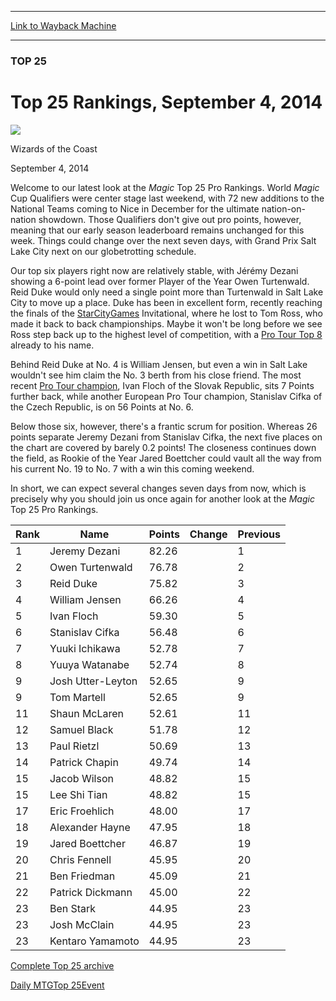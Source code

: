 
---
[Link to Wayback Machine](https://web.archive.org/web/20140907103333/http://magic.wizards.com/en/articles/archive/top25/top-25-rankings-september-4-2014-2014-09-04)

[_metadata_:description]:- "No pro points the weekend before meant no change to the Top 25 lineup."
[_metadata_:generator]:- "Drupal 7 (http://drupal.org)"
[_metadata_:node]:- "264541"
[_metadata_:publish_date]:- "2014-09-04"
[_metadata_:source]:- "div-main"
[_metadata_:title]:- "Top 25 Rankings, September 4, 2014"
[_metadata_:wayback_capture_timestamp]:- "2014-09-07 10:33:33"
[_metadata_:wayback_raw_url]:- "https://web.archive.org/web/20140907103333id_/http://magic.wizards.com/en/articles/archive/top25/top-25-rankings-september-4-2014-2014-09-04"
[_metadata_:wayback_url]:- "http://magic.wizards.com/en/articles/archive/top25/top-25-rankings-september-4-2014-2014-09-04"
---





### TOP 25


Top 25 Rankings, September 4, 2014
==================================



![](https://media.magic.wizards.com/styles/auth_small/public/images/person/wizards_authorpic_larger.jpg)

Wizards of the Coast




September 4, 2014
 










Welcome to our latest look at the *Magic* Top 25 Pro Rankings. World *Magic* Cup Qualifiers were center stage last weekend, with 72 new additions to the National Teams coming to Nice in December for the ultimate nation-on-nation showdown. Those Qualifiers don't give out pro points, however, meaning that our early season leaderboard remains unchanged for this week. Things could change over the next seven days, with Grand Prix Salt Lake City next on our globetrotting schedule.



Our top six players right now are relatively stable, with Jérémy Dezani showing a 6-point lead over former Player of the Year Owen Turtenwald. Reid Duke would only need a single point more than Turtenwald in Salt Lake City to move up a place. Duke has been in excellent form, recently reaching the finals of the [StarCityGames](http://www.starcitygames.com/index.php) Invitational, where he lost to Tom Ross, who made it back to back championships. Maybe it won't be long before we see Ross step back up to the highest level of competition, with a [Pro Tour Top 8](http://archive.wizards.com/magic/magazine/article.aspx?x=mtg/daily/eventcoverage/pthon09/top8) already to his name.



Behind Reid Duke at No. 4 is William Jensen, but even a win in Salt Lake wouldn't see him claim the No. 3 berth from his close friend. The most recent [Pro Tour champion](http://magic.wizards.com/en/events/coverage/ptm15), Ivan Floch of the Slovak Republic, sits 7 Points further back, while another European Pro Tour champion, Stanislav Cifka of the Czech Republic, is on 56 Points at No. 6.



Below those six, however, there's a frantic scrum for position. Whereas 26 points separate Jeremy Dezani from Stanislav Cifka, the next five places on the chart are covered by barely 0.2 points! The closeness continues down the field, as Rookie of the Year Jared Boettcher could vault all the way from his current No. 19 to No. 7 with a win this coming weekend.



In short, we can expect several changes seven days from now, which is precisely why you should join us once again for another look at the *Magic* Top 25 Pro Rankings.





| Rank | Name | Points | Change | Previous |
| --- | --- | --- | --- | --- |
| 1 | Jeremy Dezani | 82.26 |  | 1 |
| 2 | Owen Turtenwald | 76.78 |  | 2 |
| 3 | Reid Duke | 75.82 |  | 3 |
| 4 | William Jensen | 66.26 |  | 4 |
| 5 | Ivan Floch | 59.30 |  | 5 |
| 6 |  Stanislav Cifka | 56.48 |  | 6 |
| 7 | Yuuki Ichikawa | 52.78 |  | 7 |
| 8 | Yuuya Watanabe | 52.74 |  | 8 |
| 9 | Josh Utter-Leyton | 52.65 |  | 9 |
| 9 | Tom Martell | 52.65 |  | 9 |
| 11 | Shaun McLaren | 52.61 |  | 11 |
| 12 | Samuel Black | 51.78 |  | 12 |
| 13 | Paul Rietzl | 50.69 |  | 13 |
| 14 | Patrick Chapin | 49.74 |  | 14 |
| 15 | Jacob Wilson | 48.82 |  | 15 |
| 15 | Lee Shi Tian | 48.82 |  | 15 |
| 17 | Eric Froehlich | 48.00 |  | 17 |
| 18 | Alexander Hayne | 47.95 |  | 18 |
| 19 | Jared Boettcher | 46.87 |  | 19 |
| 20 | Chris Fennell | 45.95 |  | 20 |
| 21 | Ben Friedman | 45.09 |  | 21 |
| 22 | Patrick Dickmann | 45.00 |  | 22 |
| 23 | Ben Stark | 44.95 |  | 23 |
| 23 | Josh McClain | 44.95 |  | 23 |
| 23 | Kentaro Yamamoto | 44.95 |  | 23 |





[Complete Top 25 archive](/node/140916)


[Daily MTG](/en/tags/daily-mtg)[Top 25](/en/tags/top-25)[Event](/en/tags/event)





 
 




  







